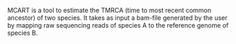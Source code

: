 MCART is a tool to estimate the TMRCA (time to most recent common ancestor) of two species. It takes as input a bam-file generated by the user by mapping raw sequencing reads of species A to the reference genome of species B.  
